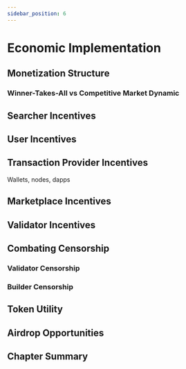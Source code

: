 ```yaml
---
sidebar_position: 6
---
```


# Economic Implementation

## Monetization Structure

### Winner-Takes-All vs Competitive Market Dynamic

## Searcher Incentives

## User Incentives

## Transaction Provider Incentives

Wallets, nodes, dapps

## Marketplace Incentives

## Validator Incentives

## Combating Censorship

### Validator Censorship

### Builder Censorship

## Token Utility

## Airdrop Opportunities

## Chapter Summary